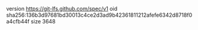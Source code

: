 version https://git-lfs.github.com/spec/v1
oid sha256:136b3d97681bd30013c4ce2d3ad9b42361811212afefe6342d8718f0a4cfb44f
size 3648

